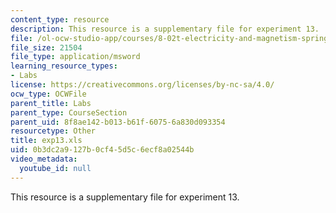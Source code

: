 ```yaml
---
content_type: resource
description: This resource is a supplementary file for experiment 13.
file: /ol-ocw-studio-app/courses/8-02t-electricity-and-magnetism-spring-2005/0b3dc2a9127b0cf45d5c6ecf8a02544b_exp13.xls
file_size: 21504
file_type: application/msword
learning_resource_types:
- Labs
license: https://creativecommons.org/licenses/by-nc-sa/4.0/
ocw_type: OCWFile
parent_title: Labs
parent_type: CourseSection
parent_uid: 8f8ae142-b013-b61f-6075-6a830d093354
resourcetype: Other
title: exp13.xls
uid: 0b3dc2a9-127b-0cf4-5d5c-6ecf8a02544b
video_metadata:
  youtube_id: null
---
```

This resource is a supplementary file for experiment 13.